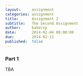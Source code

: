 ```yaml
---
layout:     assignment
categories: assignment
title:      Assignment 2
subtitle:   The Second Assignment
author:     bakercp
date:       2014-02-04 00:00:00
due:        2014-02-11
published:  false
---
```


### Part 1

TBA